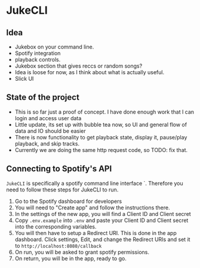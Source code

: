 # JukeCLI

## Idea

- Jukebox on your command line.
- Spotify integration
- playback controls.
- Jukebox section that gives reccs or random songs?
- Idea is loose for now, as I think about what is actually useful.
- Slick UI

## State of the project

- This is so far just a proof of concept. I have done enough work that I can login and access user data
- Little update, its set up with bubble tea now, so UI and general flow of data and IO should be easier
- There is now functionality to get playback state, display it, pause/play playback, and skip tracks.
- Currently we are doing the same http request code, so TODO: fix that.

## Connecting to Spotify's API

`JukeCLI` is specifically a spotify command line interface `. Therefore you need to follow these steps for JukeCLI to run.

1. Go to the Spotify dashboard for developers
2. You will need to "Create app" and follow the instructions there.
3. In the settings of the new app, you will find a Client ID and Client secret
4. Copy `.env.example` into `.env` and paste your Client ID and Client secret into the corresponding variables.
5. You will then have to setup a Redirect URI. This is done in the app dashboard. Click settings, Edit, and change the Redirect URIs and set it to `http://localhost:8080/callback`
6. On run, you will be asked to grant spotify permissions.
7. On return, you will be in the app, ready to go.
